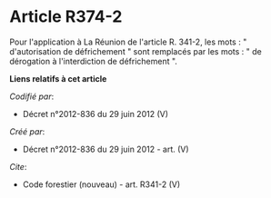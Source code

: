 # Article R374-2

Pour l'application à La Réunion de l'article R. 341-2, les mots : " d'autorisation de défrichement " sont remplacés par les
mots : " de dérogation à l'interdiction de défrichement ".

**Liens relatifs à cet article**

_Codifié par_:

  - Décret n°2012-836 du 29 juin 2012 (V)

_Créé par_:

  - Décret n°2012-836 du 29 juin 2012 - art. (V)

_Cite_:

  - Code forestier (nouveau) - art. R341-2 (V)

